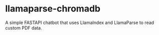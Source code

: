 # llamaparse-chromadb
 A simple FASTAPI chatbot that uses LlamaIndex and LlamaParse to read custom PDF data.
